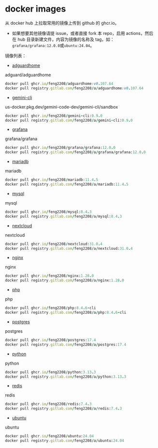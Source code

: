 # docker images
从 docker hub 上拉取常用的镜像上传到 github 的 ghcr.io。


- 如果想要其他镜像请提 issue，或者直接 fork 本 repo，启用 actions，然后在 hub 目录新建文件，内容为镜像的名称及 tag，如：`grafana/grafana:12.0.0`或`ubuntu:24.04`。

镜像列表：
- [adguardhome](https://github.com/feng2208/docker-images/pkgs/container/adguardhome)

adguard/adguardhome
```ruby
docker pull ghcr.io/feng2208/adguardhome:v0.107.64
docker pull registry.gitlab.com/feng2208/a/adguardhome:v0.107.64
```

- [gemini-cli](https://github.com/feng2208/docker-images/pkgs/container/gemini-cli)

us-docker.pkg.dev/gemini-code-dev/gemini-cli/sandbox
```ruby
docker pull ghcr.io/feng2208/gemini-cli:0.9.0
docker pull registry.gitlab.com/feng2208/a/gemini-cli:0.9.0
```

- [grafana](https://github.com/feng2208/docker-images/pkgs/container/grafana)

grafana/grafana
```ruby
docker pull ghcr.io/feng2208/grafana/grafana:12.0.0
docker pull registry.gitlab.com/feng2208/a/grafana/grafana:12.0.0
```

- [mariadb](https://github.com/feng2208/docker-images/pkgs/container/mariadb)

mariadb
```ruby
docker pull ghcr.io/feng2208/mariadb:11.4.5
docker pull registry.gitlab.com/feng2208/a/mariadb:11.4.5
```

- [mysql](https://github.com/feng2208/docker-images/pkgs/container/mysql)

mysql
```ruby
docker pull ghcr.io/feng2208/mysql:8.4.3
docker pull registry.gitlab.com/feng2208/a/mysql:8.4.3
```

- [nextcloud](https://github.com/feng2208/docker-images/pkgs/container/nextcloud)

nextcloud
```ruby
docker pull ghcr.io/feng2208/nextcloud:31.0.4
docker pull registry.gitlab.com/feng2208/a/nextcloud:31.0.4
```

- [nginx](https://github.com/feng2208/docker-images/pkgs/container/nginx)

nginx
```ruby
docker pull ghcr.io/feng2208/nginx:1.28.0
docker pull registry.gitlab.com/feng2208/a/nginx:1.28.0
```

- [php](https://github.com/feng2208/docker-images/pkgs/container/php)

php
```ruby
docker pull ghcr.io/feng2208/php:8.4.6-cli
docker pull registry.gitlab.com/feng2208/a/php:8.4.6-cli
```

- [postgres](https://github.com/feng2208/docker-images/pkgs/container/postgres)

postgres
```ruby
docker pull ghcr.io/feng2208/postgres:17.4
docker pull registry.gitlab.com/feng2208/a/postgres:17.4
```

- [python](https://github.com/feng2208/docker-images/pkgs/container/python)

python
```ruby
docker pull ghcr.io/feng2208/python:3.13.3
docker pull registry.gitlab.com/feng2208/a/python:3.13.3
```

- [redis](https://github.com/feng2208/docker-images/pkgs/container/redis)

redis
```ruby
docker pull ghcr.io/feng2208/redis:7.4.3
docker pull registry.gitlab.com/feng2208/a/redis:7.4.3
```

- [ubuntu](https://github.com/feng2208/docker-images/pkgs/container/ubuntu)

ubuntu
```ruby
docker pull ghcr.io/feng2208/ubuntu:24.04
docker pull registry.gitlab.com/feng2208/a/ubuntu:24.04
```

